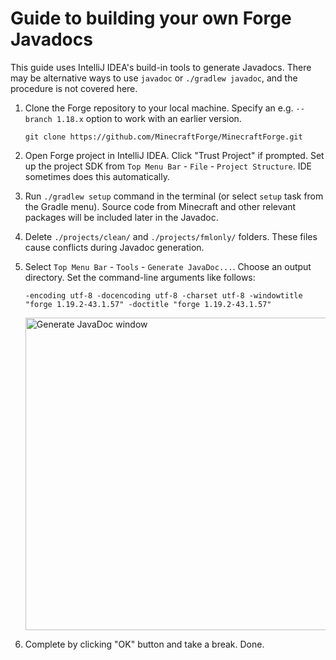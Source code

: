 # Guide to building your own Forge Javadocs

This guide uses IntelliJ IDEA's build-in tools to generate Javadocs. There may be alternative ways to use `javadoc`
or `./gradlew javadoc`, and the procedure is not covered here.

1. Clone the Forge repository to your local machine. Specify an e.g. `--branch 1.18.x` option to work with an earlier version.
    ```text
    git clone https://github.com/MinecraftForge/MinecraftForge.git
    ```

2. Open Forge project in IntelliJ IDEA. Click "Trust Project" if prompted.
   Set up the project SDK from `Top Menu Bar` - `File` - `Project Structure`. IDE sometimes does this automatically.

3. Run `./gradlew setup` command in the terminal (or select `setup` task from the Gradle menu).
   Source code from Minecraft and other relevant packages will be included later in the Javadoc.

4. Delete `./projects/clean/` and `./projects/fmlonly/` folders. These files cause conflicts during Javadoc generation.

5. Select `Top Menu Bar` - `Tools` - `Generate JavaDoc...`. Choose an output directory.
   Set the command-line arguments like follows:

    ```text
    -encoding utf-8 -docencoding utf-8 -charset utf-8 -windowtitle "forge 1.19.2-43.1.57" -doctitle "forge 1.19.2-43.1.57" 
    ```

    <img src="https://gist.github.com/Nekoyue/b282e42f033572d7548a640d9f02b28f/raw/a33f35ba90bb299e14666736bd430c6a1658e3e2/1_GenerateJavaDocWindow.png" width="500" alt="Generate JavaDoc window"/>

6. Complete by clicking "OK" button and take a break. Done.
